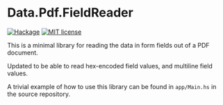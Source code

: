 # Data.Pdf.FieldReader

[![Hackage](https://img.shields.io/hackage/v/data-pdf-fieldreader.svg?logo=haskell)](https://hackage.haskell.org/package/data-pdf-fieldreader-0.1.1.0)
[![MIT license](https://img.shields.io/badge/license-MIT-blue.svg)](LICENSE)

This is a minimal library for reading the data in form fields out of a PDF document.

Updated to be able to read hex-encoded field values, and multiline field values.

A trivial example of how to use this library can be found in `app/Main.hs` in the source repository.
